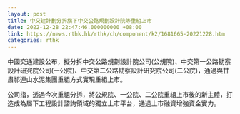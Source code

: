 ```yaml
---
layout: post
title: 中交建計劃分拆旗下中交公路規劃設計院等重組上市
date: 2022-12-28 22:47:46.000000000 +08:00
link: https://news.rthk.hk/rthk/ch/component/k2/1681665-20221228.htm
categories: rthk
---
```


中國交通建設公布，擬分拆中交公路規劃設計院公司(公規院)、中交第一公路勘察設計研究院公司(一公院)、中交第二公路勘察設計研究院公司(二公院)，通過與甘肅祁連山水泥集團重組方式實現重組上市。

公司指，透過今次重組分拆，將公規院、一公院、二公院重組上市後的新主體，打造成為屬下工程設計諮詢領域的獨立上市平台，通過上市融資增強資金實力。
